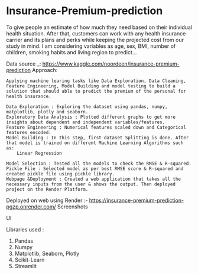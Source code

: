 # Insurance-Premium-prediction
To give people an estimate of how much they need based on their individual health situation. After that, customers can work with any health insurance carrier and its plans and perks while keeping the projected cost from our study in mind. I am considering variables as age, sex, BMI, number of children, smoking habits and living region to predict… 

Data source _: https://www.kaggle.com/noordeen/insurance-premium-prediction
Approach:

    Applying machine learing tasks like Data Exploration, Data Cleaning, Feature Engineering, Model Building and model testing to build a solution that should able to predict the premium of the personal for health insurance.

    Data Exploration : Exploring the dataset using pandas, numpy, matplotlib, plotly and seaborn.
    Exploratory Data Analysis : Plotted different graphs to get more insights about dependent and independent variables/features.
    Feature Engineering : Numerical features scaled down and Categorical features encoded.
    Model Building : In this step, first dataset Splitting is done. After that model is trained on different Machine Learning Algorithms such as:
        Linear Regression
        
    Model Selection : Tested all the models to check the RMSE & R-squared.
    Pickle File : Selected model as per best RMSE score & R-squared and created pickle file using pickle library.
    Webpage &Deployment : Created a web application that takes all the necessary inputs from the user & shows the output. Then deployed project on the Render Platform.

Deployed on web using Render :- https://insurance-premium-prediction-pgzp.onrender.com/
Screenshots

UI


Libraries used :
1) Pandas
2) Numpy
3) Matplotlib, Seaborn, Plotly
4) Scikit-Learn
5) Streamlit

